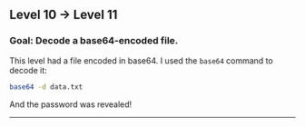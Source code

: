## **Level 10 → Level 11**

### **Goal**: Decode a base64-encoded file.

This level had a file encoded in base64. I used the `base64` command to decode it:

```bash
base64 -d data.txt
```

And the password was revealed!

---